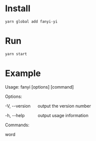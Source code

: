 # Install

```
yarn global add fanyi-yi
```

# Run
```
yarn start
```

# Example
Usage: fanyi [options] [command]

Options:

  -V, --version &nbsp;&nbsp;&nbsp;&nbsp;  output the version number
  
  -h, --help   &nbsp;&nbsp;&nbsp;&nbsp;  &nbsp;&nbsp;&nbsp;&nbsp;    output usage information

Commands:

  word    &nbsp;&nbsp;&nbsp;&nbsp;         
